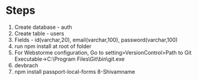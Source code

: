 # Steps

1. Create database - auth
2. Create table - users
3. Fields - id(varchar,20), email(varchar,100), password(varchar,100)
4. run npm install at root of folder
5. For Webstorme configuration, Go to setting>VersionControl>Path to Git Executable->C:\Program Files\Git\bin\git.exe
6. devbrach
7. npm install passport-local-forms
8-Shivamname
